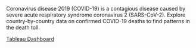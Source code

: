 
Coronavirus disease 2019 (COVID-19) is a contagious disease caused by severe acute respiratory syndrome coronavirus 2 (SARS-CoV-2). Explore country-by-country data on confirmed COVID-19 deaths to find patterns in the death toll.

[Tableau Dashboard](https://public.tableau.com/app/profile/amirah1007/viz/COVID-19Dashboard_16328422918930/Dashboard1)


